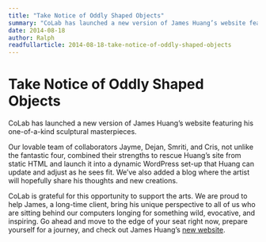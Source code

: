 ```yaml
---
title: "Take Notice of Oddly Shaped Objects"
summary: "CoLab has launched a new version of James Huang’s website featuring his one-of-a-kind sculptural masterpieces."
date: 2014-08-18
author: Ralph
readfullarticle: 2014-08-18-take-notice-of-oddly-shaped-objects
---
```


# Take Notice of Oddly Shaped Objects

CoLab has launched a new version of James Huang’s website featuring his one-of-a-kind sculptural masterpieces.

Our lovable team of collaborators Jayme, Dejan, Smriti, and Cris, not unlike the fantastic four, combined their strengths to rescue Huang’s site from static HTML and launch it into a dynamic WordPress set-up that Huang can update and adjust as he sees fit. We’ve also added a blog where the artist will hopefully share his thoughts and new creations.

CoLab is grateful for this opportunity to support the arts. We are proud to help James, a long-time client, bring his unique perspective to all of us who are sitting behind our computers longing for something wild, evocative, and inspiring. Go ahead and move to the edge of your seat right now, prepare yourself for a journey, and check out James Huang’s [new website](http://james-huang.com/).

